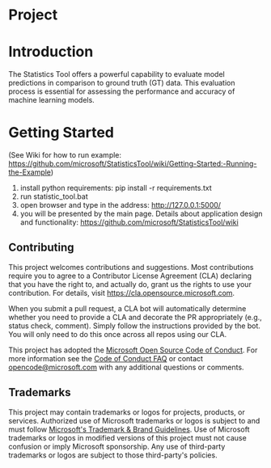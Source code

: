 # Project

# Introduction 
The Statistics Tool offers a powerful capability to evaluate model predictions in comparison to ground truth (GT) data. This evaluation process is essential for assessing the performance and accuracy of machine learning models.


# Getting Started
(See Wiki for how to run example: https://github.com/microsoft/StatisticsTool/wiki/Getting-Started:-Running-the-Example)
1.	install python requirements: pip install -r requirements.txt
2.	run statistic_tool.bat
3.	open browser and type in the address: http://127.0.0.1:5000/
4. you will be presented by the main page. Details about application design and functionality: https://github.com/microsoft/StatisticsTool/wiki


## Contributing

This project welcomes contributions and suggestions.  Most contributions require you to agree to a
Contributor License Agreement (CLA) declaring that you have the right to, and actually do, grant us
the rights to use your contribution. For details, visit https://cla.opensource.microsoft.com.

When you submit a pull request, a CLA bot will automatically determine whether you need to provide
a CLA and decorate the PR appropriately (e.g., status check, comment). Simply follow the instructions
provided by the bot. You will only need to do this once across all repos using our CLA.

This project has adopted the [Microsoft Open Source Code of Conduct](https://opensource.microsoft.com/codeofconduct/).
For more information see the [Code of Conduct FAQ](https://opensource.microsoft.com/codeofconduct/faq/) or
contact [opencode@microsoft.com](mailto:opencode@microsoft.com) with any additional questions or comments.

## Trademarks

This project may contain trademarks or logos for projects, products, or services. Authorized use of Microsoft 
trademarks or logos is subject to and must follow 
[Microsoft's Trademark & Brand Guidelines](https://www.microsoft.com/en-us/legal/intellectualproperty/trademarks/usage/general).
Use of Microsoft trademarks or logos in modified versions of this project must not cause confusion or imply Microsoft sponsorship.
Any use of third-party trademarks or logos are subject to those third-party's policies.

